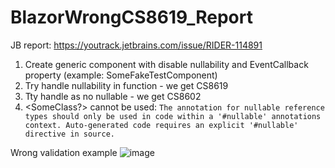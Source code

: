 # BlazorWrongCS8619_Report

JB report: https://youtrack.jetbrains.com/issue/RIDER-114891

1. Create generic component with disable nullability and EventCallback<T> property (example: SomeFakeTestComponent)
2. Try handle nullability in function - we get CS8619
3. Tty handle as no nullable - we get CS8602
4. <SomeClass?> cannot be used:  `The annotation for nullable reference types should only be used in code within a '#nullable' annotations context. Auto-generated code requires an explicit '#nullable' directive in source.`

Wrong validation example
![image](https://github.com/user-attachments/assets/4119b2c3-0077-4266-ba0e-a6167cf68f18)

